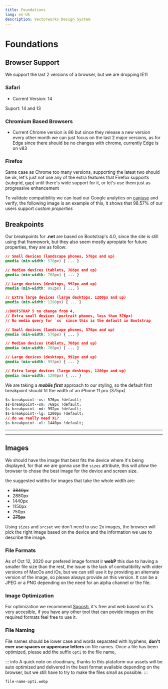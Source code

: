 ```yaml
---
title: Foundations
lang: en-US
description: Vectorworks Design System
---
```

# Foundations 

## Browser Support
We support the last 2 versions of a browser, but we are dropping IE11

### Safari

- Current Version: 14

Suport: 14 and 13

### Chromium Based Browsers

- Current Chrome version is 86 but since they release a new version every other month we can just focus on the last 2 major versions, as for Edge since there should be no changes with chrome, currently Edge is on v83

### Firefox

 Same case as Chrome too many versions, supporting the latest two should be ok, let's just not use any of the extra features that Firefox supports  (subgrid, gap) until there's wide support for it, or let's use them just as progressive enhancement 

To validate compatibility we can load our Google analytics on [caniuse](https://caniuse.com/)  and verify, the following image is an example of this, it shows that 98.57% of our users support *custom properties* 


## Breakpoints

Our breakpoints for **.net** are based on Bootstrap's 4.0, since the site is still using that framework, but they also seem mostly apropiate for future properties, they are as follow: 

```css
// Small devices (landscape phones, 576px and up)
@media (min-width: 576px) { ... }

// Medium devices (tablets, 768px and up)
@media (min-width: 768px) { ... }

// Large devices (desktops, 992px and up)
@media (min-width: 992px) { ... }

// Extra large devices (large desktops, 1200px and up)
@media (min-width: 1200px) { ... }

```

```css
//BOOTSTRAP 5 no change from 4, 
// Extra small devices (portrait phones, less than 576px)
// No media query for `xs` since this is the default in Bootstrap

// Small devices (landscape phones, 576px and up)
@media (min-width: 576px) { ... }

// Medium devices (tablets, 768px and up)
@media (min-width: 768px) { ... }

// Large devices (desktops, 992px and up)
@media (min-width: 992px) { ... }

// Extra large devices (large desktops, 1200px and up)
@media (min-width: 1200px) { ... }
```

We are taking a ***mobile first*** approach to our styling, so the default first breakpoint should fit the width of an iPhone 11  pro (375px)

```css
$s-breakpoint--xs: 576px !default;
$s-breakpoint--sm: 768px !default;
$s-breakpoint--md: 992px !default;
$s-breakpoint--lg: 1200px !default;
// do we really need XL?
$s-breakpoint--xl: 1440px !default;
```


---

---

## Images

We should have the image that best fits the device where it's being displayed, for that we are gonna use the  `sizes`  attribute, this will allow the browser to chose the best image for the device and screen size.

the suggested widths for images that take the whole width are:

- ~~3840px~~
- 2880px
- 1440px
- 1150px
- 750px
- ~~375px~~

<!-- ![Image Sizes syntax](https://res.cloudinary.com/vectorworks/image/upload/v1604066078/design-system/C517RYNWgAEqwy5.jpg) -->


Using `sizes` and `srcset` we don't need to use 2x images, the browser will pick the right image based on the device and the information we use to describe the image.



### File Formats

As of Oct 12, 2020 our prefered image format ir **webP** this due to having a smaller file size than the rest, the issue is the lack of combatibility with older versions of MacOs and iOs, but we can still use it by providing an alternate version of the image, so please always provide an this version. It can be a JPEG or a PNG depending on the need for an alpha channel or the file.

### Image Optimization

For optimization we recommend [Sqoosh](https://squoosh.app/), it's free and web based so it's very accesible, if you have any other tool that can povide images on the required formats feel free to use it.

### File Naming

File names should be lower case and  words separated with hyphens, **don't ever use spaces or uppercase letters** on file names.  Once a file has been optimized, please add the suffix `opti` to the file name, 

::: info
A quick note on cloudinary, thanks to this plataform our assets will be auto optimized and delivered in the best format available depending on the browser, but we still have to try to make the files small as possible.
:::

```bash
file-name-opti.webp
```